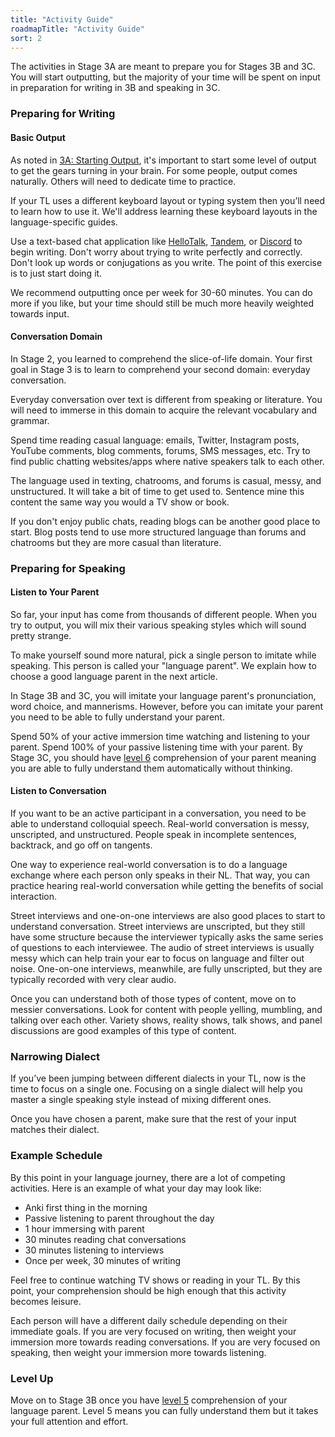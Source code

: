 ```yaml
---
title: "Activity Guide"
roadmapTitle: "Activity Guide"
sort: 2
---
```


The activities in Stage 3A are meant to prepare you for Stages 3B and 3C. You will start outputting, but the majority of your time will be spent on input in preparation for writing in 3B and speaking in 3C.

### Preparing for Writing
#### Basic Output
As noted in [3A: Starting Output][stage-3a-starting-output], it's important to start some level of output to get the gears turning in your brain. For some people, output comes naturally. Others will need to dedicate time to practice.

If your TL uses a different keyboard layout or typing system then you’ll need to learn how to use it. We'll address learning these keyboard layouts in the language-specific guides.

Use a text-based chat application like [HelloTalk][hello-talk], [Tandem][tandem], or [Discord][discord] to begin writing. Don't worry about trying to write perfectly and correctly. Don't look up words or conjugations as you write. The point of this exercise is to just start doing it.

We recommend outputting once per week for 30-60 minutes. You can do more if you like, but your time should still be much more heavily weighted towards input.


#### Conversation Domain
In Stage 2, you learned to comprehend the slice-of-life domain. Your first goal in Stage 3 is to learn to comprehend your second domain: everyday conversation.

Everyday conversation over text is different from speaking or literature. You will need to immerse in this domain to acquire the relevant vocabulary and grammar.

Spend time reading casual language: emails, Twitter, Instagram posts, YouTube comments, blog comments, forums, SMS messages, etc. Try to find public chatting websites/apps where native speakers talk to each other.

The language used in texting, chatrooms, and forums is casual, messy, and unstructured. It will take a bit of time to get used to. Sentence mine this content the same way you would a TV show or book.

If you don't enjoy public chats, reading blogs can be another good place to start. Blog posts tend to use more structured language than forums and chatrooms but they are more casual than literature.

### Preparing for Speaking
#### Listen to Your Parent
So far, your input has come from thousands of different people. When you try to output, you will mix their various speaking styles which will sound pretty strange.

To make yourself sound more natural, pick a single person to imitate while speaking. This person is called your "language parent". We explain how to choose a good language parent in the next article.

In Stage 3B and 3C, you will imitate your language parent's pronunciation, word choice, and mannerisms. However, before you can imitate your parent you need to be able to fully understand your parent.

Spend 50% of your active immersion time watching and listening to your parent. Spend 100% of your passive listening time with your parent. By Stage 3C, you should have [level 6][level-6] comprehension of your parent meaning you are able to fully understand them automatically without thinking.

#### Listen to Conversation
If you want to be an active participant in a conversation, you need to be able to understand colloquial speech. Real-world conversation is messy, unscripted, and unstructured. People speak in incomplete sentences, backtrack, and go off on tangents.

One way to experience real-world conversation is to do a language exchange where each person only speaks in their NL. That way, you can practice hearing real-world conversation while getting the benefits of social interaction.

Street interviews and one-on-one interviews are also good places to start to understand conversation. Street interviews are unscripted, but they still have some structure because the interviewer typically asks the same series of questions to each interviewee. The audio of street interviews is usually messy which can help train your ear to focus on language and filter out noise. One-on-one interviews, meanwhile, are fully unscripted, but they are typically recorded with very clear audio.

Once you can understand both of those types of content, move on to messier conversations. Look for content with people yelling, mumbling, and talking over each other. Variety shows, reality shows, talk shows, and panel discussions are good examples of this type of content.


### Narrowing Dialect
If you’ve been jumping between different dialects in your TL, now is the time to focus on a single one. Focusing on a single dialect will help you master a single speaking style instead of mixing different ones.

Once you have chosen a parent, make sure that the rest of your input matches their dialect.

### Example Schedule
By this point in your language journey, there are a lot of competing activities. Here is an example of what your day may look like:
* Anki first thing in the morning
* Passive listening to parent throughout the day
* 1 hour immersing with parent
* 30 minutes reading chat conversations
* 30 minutes listening to interviews
* Once per week, 30 minutes of writing

Feel free to continue watching TV shows or reading in your TL. By this point, your comprehension should be high enough that this activity becomes leisure.

Each person will have a different daily schedule depending on their immediate goals. If you are very focused on writing, then weight your immersion more towards reading conversations. If you are very focused on speaking, then weight your immersion more towards listening.


### Level Up
Move on to Stage 3B once you have [level 5][level-5] comprehension of your language parent. Level 5 means you can fully understand them but it takes your full attention and effort.


[hello-talk]: https://brc.hellotalk.com/refold
[tandem]: https://www.tandem.net/
[discord]: https://www.reddit.com/r/languagelearning/comments/5m5426/discord_language_learning_servers_masterlist/
[level-5]: https://refold.la/roadmap/stage-2/a/levels-of-comprehension#Level-5-Comfortable
[stage-3a-starting-output]: /roadmap/stage-3/a/starting-output
[level-6]: /roadmap/stage-2/a/levels-of-comprehension#Level-6-Automatic

